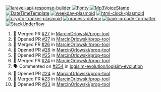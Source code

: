 [![laravel-api-response-builder](https://github-readme-stats.vercel.app/api/pin/?username=MarcinOrlowski&repo=laravel-api-response-builder&theme=default&hide_border=true&title_color=87c9c3&text_color=62696d&icon_color=636a6d&bg_color=30393e)](https://github.com/MarcinOrlowski/laravel-api-response-builder)
[![Fonty](https://github-readme-stats.vercel.app/api/pin/?username=MarcinOrlowski&repo=Fonty&theme=default&hide_border=true&title_color=87c9c3&text_color=62696d&icon_color=636a6d&bg_color=30393e)](https://github.com/MarcinOrlowski/Fonty)
[![Mp3VoiceStamp](https://github-readme-stats.vercel.app/api/pin/?username=MarcinOrlowski&repo=Mp3VoiceStamp&theme=default&hide_border=true&title_color=87c9c3&text_color=62696d&icon_color=636a6d&bg_color=30393e)](https://github.com/MarcinOrlowski/Mp3VoiceStamp)
[![DateTimeTemplate](https://github-readme-stats.vercel.app/api/pin/?username=MarcinOrlowski&repo=DateTimeTemplate&theme=default&hide_border=true&title_color=87c9c3&text_color=62696d&icon_color=636a6d&bg_color=30393e)](https://github.com/MarcinOrlowski/DateTimeTemplate)
[![weekday-plasmoid](https://github-readme-stats.vercel.app/api/pin/?username=MarcinOrlowski&repo=weekday-plasmoid&theme=default&hide_border=true&title_color=87c9c3&text_color=62696d&icon_color=636a6d&bg_color=30393e)](https://github.com/MarcinOrlowski/weekday-plasmoid)
[![html-clock-plasmoid](https://github-readme-stats.vercel.app/api/pin/?username=MarcinOrlowski&repo=html-clock-plasmoid&theme=default&hide_border=true&title_color=87c9c3&text_color=62696d&icon_color=636a6d&bg_color=30393e)](https://github.com/MarcinOrlowski/html-clock-plasmoid)
[![crypto-tracker-plasmoid](https://github-readme-stats.vercel.app/api/pin/?username=MarcinOrlowski&repo=crypto-tracker-plasmoid&theme=default&hide_border=true&title_color=87c9c3&text_color=62696d&icon_color=636a6d&bg_color=30393e)](https://github.com/MarcinOrlowski/crypto-tracker-plasmoid)
[![process-dotenv](https://github-readme-stats.vercel.app/api/pin/?username=MarcinOrlowski&repo=process-dotenv&theme=default&hide_border=true&title_color=87c9c3&text_color=62696d&icon_color=636a6d&bg_color=30393e)](https://github.com/MarcinOrlowski/process-dotenv)
[![bank-qrcode-formatter](https://github-readme-stats.vercel.app/api/pin/?username=MarcinOrlowski&repo=bank-qrcode-formatter&theme=default&hide_border=true&title_color=87c9c3&text_color=62696d&icon_color=636a6d&bg_color=30393e)](https://github.com/MarcinOrlowski/bank-qrcode-formatter)
[![StackUnderflow](https://github-readme-stats.vercel.app/api/pin/?username=MarcinOrlowski&repo=StackUnderflow&theme=default&hide_border=true&title_color=87c9c3&text_color=62696d&icon_color=636a6d&bg_color=30393e)](https://github.com/MarcinOrlowski/StackUnderflow)

<!--START_SECTION:activity-->
1. 🎉 Merged PR [#27](https://github.com/MarcinOrlowski/prop-tool/pull/27) in [MarcinOrlowski/prop-tool](https://github.com/MarcinOrlowski/prop-tool)
2. 💪 Opened PR [#27](https://github.com/MarcinOrlowski/prop-tool/pull/27) in [MarcinOrlowski/prop-tool](https://github.com/MarcinOrlowski/prop-tool)
3. 🎉 Merged PR [#26](https://github.com/MarcinOrlowski/prop-tool/pull/26) in [MarcinOrlowski/prop-tool](https://github.com/MarcinOrlowski/prop-tool)
4. 💪 Opened PR [#26](https://github.com/MarcinOrlowski/prop-tool/pull/26) in [MarcinOrlowski/prop-tool](https://github.com/MarcinOrlowski/prop-tool)
5. 💪 Opened PR [#25](https://github.com/MarcinOrlowski/prop-tool/pull/25) in [MarcinOrlowski/prop-tool](https://github.com/MarcinOrlowski/prop-tool)
6. 🎉 Merged PR [#24](https://github.com/MarcinOrlowski/prop-tool/pull/24) in [MarcinOrlowski/prop-tool](https://github.com/MarcinOrlowski/prop-tool)
7. 🗣 Commented on [#254](https://github.com/logisim-evolution/logisim-evolution/issues/254) in [logisim-evolution/logisim-evolution](https://github.com/logisim-evolution/logisim-evolution)
8. 💪 Opened PR [#24](https://github.com/MarcinOrlowski/prop-tool/pull/24) in [MarcinOrlowski/prop-tool](https://github.com/MarcinOrlowski/prop-tool)
9. 🎉 Merged PR [#23](https://github.com/MarcinOrlowski/prop-tool/pull/23) in [MarcinOrlowski/prop-tool](https://github.com/MarcinOrlowski/prop-tool)
10. 💪 Opened PR [#23](https://github.com/MarcinOrlowski/prop-tool/pull/23) in [MarcinOrlowski/prop-tool](https://github.com/MarcinOrlowski/prop-tool)
<!--END_SECTION:activity-->
